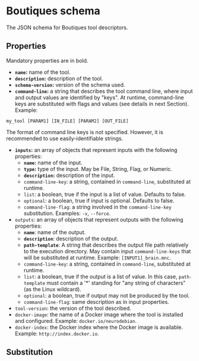 # Boutiques schema

The JSON schema for Boutiques tool descriptors.

## Properties

Mandatory properties are in bold.

* **`name`:** name of the tool.
* **`description`:** description of the tool.
* **`schema-version`:** version of the schema used.
* **`command-line`:** a string that describes the tool command line, where input and output values are identified by "keys". At runtime, command-line keys are substituted with flags and values (see details in next Section). Example:
```
my_tool [PARAM1] [IN_FILE] [PARAM2] [OUT_FILE]
```
The format of command line keys is not specified. However, it is recommended to use easily-identifiable strings.
* **`inputs`:** an array of objects that represent inputs with the following properties:
  * **`name`:** name of the input.
  * **`type`:** type of the input. May be File, String, Flag, or Numeric.  
  * **`description`:** description of the input.
  * `command-line-key`: a string, contained in `command-line`, substituted at runtime. 
  * `list`: a boolean, true if the input is a list of value. Defaults to false.
  * `optional`: a boolean, true if input is optional. Defaults to false.
  * `command-line-flag`: a string involved in the `command-line-key` substitution. Examples: ```-v```, ```--force```. 
* `outputs`: an array of objects that represent outputs with the following properties:
  * **`name`**: name of the output.
  * **`description`**: description of the output.
  * **`path-template`**: A string that describes the output file path relatively to the execution directory. May contain input `command-line-keys` that will be substituted at runtime. Example: ```[INPUT1]_brain.mnc```.
  * `command-line-key`: a string, contained in `command-line`, substituted at runtime. 
  * `list`: a boolean, true if the output is a list of value. In this case, `path-template` must contain a '*' standing for "any string of characters" (as the Linux wildcard).
  * `optional`: a boolean, true if output may not be produced by the tool.
  * `command-line-flag`: same description as in input properties.
* `tool-version`: the version of the tool described.
* `docker-image`: the name of a Docker image where the tool is installed and configured. Example: ```docker.io/neurodebian```.
* `docker-index`: the Docker index where the Docker image is available. Example: ```http://index.docker.io```.

## Substitution



## 

